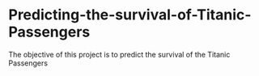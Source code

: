 # Predicting-the-survival-of-Titanic-Passengers
The objective of this project is to predict the survival of the Titanic Passengers
